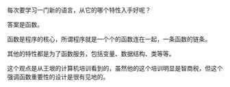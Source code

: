 每次要学习一门新的语言，从它的哪个特性入手好呢？

答案是函数。

函数是程序的核心，所谓程序就是一个个的函数连在一起，一条函数的链条。

其他的特性都是为了函数服务，包括变量、数据结构、类等等。

这个观点是从王垠的计算机培训看到的，虽然他的这个培训明显是智商税，但这个强调函数重要性的设计是很有见地的。
